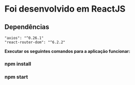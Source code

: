 # Foi desenvolvido em ReactJS

## Dependências

    "axios": "^0.26.1"
    "react-router-dom": "^6.2.2"

**Executar os seguintes comandos para a aplicação funcionar:**

### npm install
### npm start